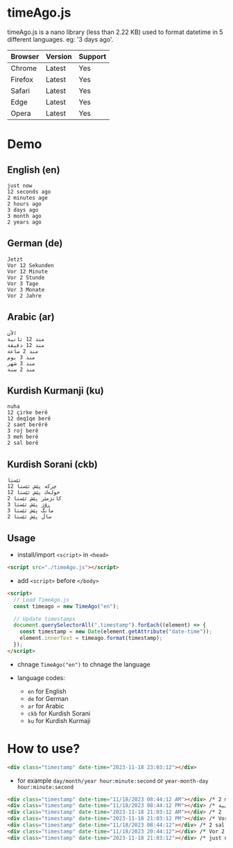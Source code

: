 # timeAgo.js
timeAgo.js is a nano library (less than 2.22 KB) used to format datetime in 5 different languages. eg: '3 days ago'.

| Browser | Version | Support |
|---------|---------|---------|
| Chrome  | Latest  |   Yes   |
| Firefox | Latest  |   Yes   |
| Safari  | Latest  |   Yes   |
| Edge    | Latest  |   Yes   |
| Opera   | Latest  |   Yes   |

# Demo

## English (en)

```plain
just now
12 seconds ago
2 minutes age
2 hours ago
3 days ago
3 month ago
2 years ago
```

## German (de)

```plain
Jetzt
Vor 12 Sekunden
Vor 12 Minute
Vor 2 Stunde
Vor 3 Tage
Vor 3 Monate
Vor 2 Jahre
```

## Arabic (ar)

```plain
الآن
منذ 12 ثانية
منذ 12 دقيقة
منذ 2 ساعة
منذ 3 يوم
منذ 3 شهر
منذ 2 سنة
```

## Kurdish Kurmanji (ku)

```plain
nuha
12 çirke berê
12 deqîqe berê
2 saet berêrê
3 roj berê
3 meh berê
2 sal berê
```

## Kurdish Sorani (ckb)

```plain
ئێستا
12 چرکە پێش ئێستا
12 خولەك پێش ئێستا
2 کاتژمێر پێش ئێستا
3 ڕۆژ پێش ئێستا
3 مانگ پێش ئێستا
2 ساڵ پێش ئێستا
```

## Usage

 - install/import `<script>` in `<head>`

```html
<script src="./timeAgo.js"></script>
```

- add `<script>` before `</body>`

```html
<script>
  // Load TimeAgo.js
  const timeago = new TimeAgo("en");

  // Update timestamps
  document.querySelectorAll(".timestamp").forEach((element) => {
    const timestamp = new Date(element.getAttribute("date-time"));
    element.innerText = timeago.format(timestamp);
  });
</script>
```

- chnage `TimeAgo("en")` to chnage the language

- language codes:
  -  `en` for English
  -  `de` for German
  -  `ar` for Arabic
  -  `ckb` for Kurdish Sorani
  -  `ku` for Kurdish Kurmaji

# How to use?

```html
<div class="timestamp" date-time="2023-11-18 23:03:12"></div>
```

 - for example `day/month/year hour:minute:second` or `year-month-day hour:minute:second`

```html
<div class="timestamp" date-time="11/18/2023 08:44:12 AM"></div> /* 2 minutes age */
<div class="timestamp" date-time="11/18/2023 08:44:12 PM"></div> /* منذ 12 ثانية */
<div class="timestamp" date-time="2023-11-18 21:03:12 AM"></div> /* 2 کاتژمێر پێش ئێستا */
<div class="timestamp" date-time="2023-11-18 21:03:12 PM"></div> /* Vor 3 Monate */
<div class="timestamp" date-time="11/18/2023 08:44:12"></div> /* 2 sal berê */
<div class="timestamp" date-time="11/18/2023 20:44:12"></div> /* Vor 2 Stunde */
<div class="timestamp" date-time="2023-11-18 21:03:12"></div> /* just now */
```
